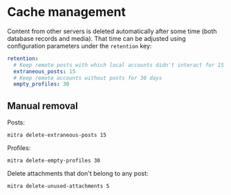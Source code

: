 # Cache management

Content from other servers is deleted automatically after some time (both database records and media). That time can be adjusted using configuration parameters under the `retention` key:

```yaml
retention:
  # Keep remote posts with which local accounts didn't interact for 15 days
  extraneous_posts: 15
  # Keep remote accounts without posts for 30 days
  empty_profiles: 30
```

## Manual removal

Posts:

```shell
mitra delete-extraneous-posts 15
```

Profiles:

```shell
mitra delete-empty-profiles 30
```

Delete attachments that don't belong to any post:

```shell
mitra delete-unused-attachments 5
```
